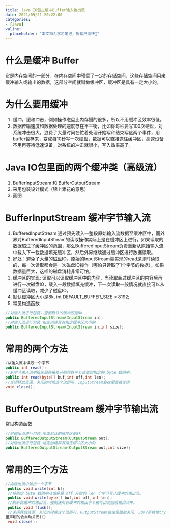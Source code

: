 ```yaml
---
title: Java IO包之缓冲Buffer输⼊输出流
date: 2021/09/21 20:22:00
categories:
- [Java]
valine:
  placeholder: "本文档为学习笔记，祝食用愉快💪"
---
```


# 什么是缓冲 Buffer 
它是内存空间的⼀部分，在内存空间中预留了⼀定的存储空间，这些存储空间⽤来缓冲输⼊或输出的数据，这部分空间就叫做缓冲区，缓冲区是具有⼀定⼤⼩的，

# 为什么要⽤缓冲
1. 缓冲，缓和冲击，例如操作磁盘⽐内存慢的很多，所以不⽤缓冲区效率很低。
2. 数据传输速度和数据处理的速度存在不平衡，⽐如你每秒要写100次硬盘，对系统冲击很⼤，浪费了⼤量时间在忙着处理开始写和结束写这两个事件，⽤buffer暂存来，变成每10秒写⼀次硬盘，数据可以直接送往缓冲区，⾼速设备不⽤再等待低速设备，对系统的冲击就很⼩，写⼊效率⾼了。

# Java IO包⾥⾯的两个缓冲类（⾼级流）
1. BufferInputStream 和 BufferOutputStream
2. 采⽤包装设计模式（锦上添花的意思）
3. 画图

# BufferInputStream 缓冲字节输⼊流
1. BufferedInputStream 通过预先读⼊⼀整段原始输⼊流数据⾄缓冲区中，⽽外界对BufferedInputStream的读取操作实际上是在缓冲区上进⾏，如果读取的数据超过了缓冲区的范围，那么BufferedInputStream负责重新从原始输⼊流中载⼊下⼀截数据填充缓冲区，然后外界继续通过缓冲区进⾏数据读取。
2. 好处：避免了⼤量的磁盘IO，原始的InputStream类实现的read是即时读取的，每⼀次读取都会是⼀次磁盘IO操作（哪怕只读取了1个字节的数据），如果数据量巨⼤，这样的磁盘消耗⾮常可怕。
3. 缓冲区的实现: 读取可以读取缓冲区中的内容，当读取超过缓冲区的内容后再进⾏⼀次磁盘IO，载⼊⼀段数据填充缓冲，下⼀次读取⼀般情况就直接可以从缓冲区读取，减少了磁盘IO。
4. 默认缓冲区⼤⼩是8k, int DEFAULT_BUFFER_SIZE = 8192;
5. 常⻅构造函数
```java
//对输⼊流进⾏包装，⾥⾯默认的缓冲区是8k
public BufferedInputStream(InputStream in);
//对输⼊流进⾏包装,指定创建具有指定缓冲区⼤⼩的
public BufferedInputStream(InputStream in,int size);
```
# 常⽤的两个⽅法
```java
/从输⼊流中读取⼀个字节
public int read();
//从字节输⼊流中给定偏移量处开始将各字节读取到指定的 byte 数组中。
public int read(byte[] buf,int off,int len);
//关闭释放资源，关闭的时候这个流即可，InputStream会在⾥⾯被关闭
void close();
```
# BufferOutputStream 缓冲字节输出流
常⻅构造函数
```java
//对输出流进⾏包装,⾥⾯默认的缓冲区是8k
public BufferedOutputStream(OutputStream out);
//对输出流进⾏包装,指定创建具有指定缓冲区⼤⼩的
public BufferedOutputStream(OutputStream out,int size);
```

# 常⽤的三个⽅法
```java
//向输出流中输出⼀个字节
 public void write(int b);
 //将指定 byte 数组中从偏移量 off 开始的 len 个字节写⼊缓冲的输出流。
 public void write(byte[] buf,int off,int len);
 //刷新此缓冲的输出流，强制使所有缓冲的输出字节被写出到底层输出流中。
 public void flush();
 //关闭释放资源，关闭的时候这个流即可，OutputStream会在⾥⾯被关闭, JDK7新特性try(在这
⾥声明的会⾃动关闭){}
 void close();
```
